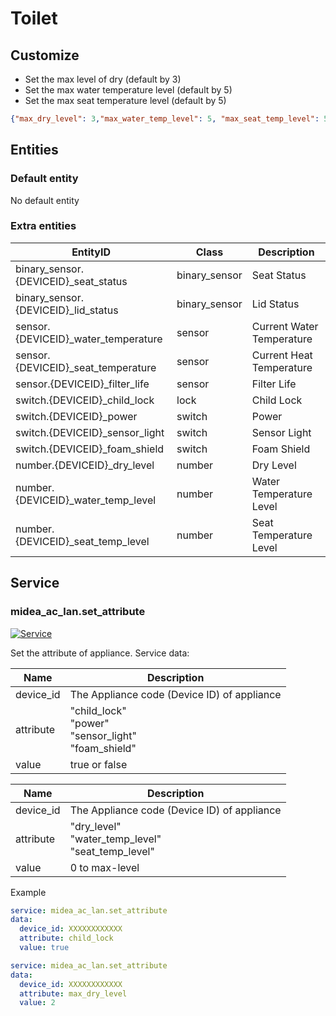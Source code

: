 # Toilet

## Customize

- Set the max level of dry (default by 3)
- Set the max water temperature level (default by 5)
- Set the max seat temperature level (default by 5)

```json
{"max_dry_level": 3,"max_water_temp_level": 5, "max_seat_temp_level": 5}
```

## Entities
### Default entity
No default entity
### Extra entities

| EntityID                             | Class         | Description               |
|--------------------------------------|---------------|---------------------------|
| binary_sensor.{DEVICEID}_seat_status | binary_sensor | Seat Status               |
| binary_sensor.{DEVICEID}_lid_status  | binary_sensor | Lid Status                |
| sensor.{DEVICEID}_water_temperature  | sensor        | Current Water Temperature |
| sensor.{DEVICEID}_seat_temperature   | sensor        | Current Heat Temperature  |
| sensor.{DEVICEID}_filter_life        | sensor        | Filter Life               |
| switch.{DEVICEID}_child_lock         | lock          | Child Lock                |
| switch.{DEVICEID}_power              | switch        | Power                     |
| switch.{DEVICEID}_sensor_light       | switch        | Sensor Light              |
| switch.{DEVICEID}_foam_shield        | switch        | Foam Shield               |
| number.{DEVICEID}_dry_level          | number        | Dry Level                 |
| number.{DEVICEID}_water_temp_level   | number        | Water Temperature Level   |
| number.{DEVICEID}_seat_temp_level    | number        | Seat Temperature  Level   |

## Service

### midea_ac_lan.set_attribute

[![Service](https://my.home-assistant.io/badges/developer_call_service.svg)](https://my.home-assistant.io/redirect/developer_call_service/?service=midea_ac_lan.set_attribute)

Set the attribute of appliance. Service data:

| Name      | Description                                                   |
|-----------|---------------------------------------------------------------|
| device_id | The Appliance code (Device ID) of appliance                   |
| attribute | "child_lock"<br/>"power"<br/>"sensor_light"<br/>"foam_shield" |
| value     | true or false                                                 |

| Name      | Description                                             |
|-----------|---------------------------------------------------------|
| device_id | The Appliance code (Device ID) of appliance             |
| attribute | "dry_level"<br/>"water_temp_level"<br>"seat_temp_level" |
| value     | 0 to max-level                                          |

Example
```yaml
service: midea_ac_lan.set_attribute
data:
  device_id: XXXXXXXXXXXX
  attribute: child_lock
  value: true
```

```yaml
service: midea_ac_lan.set_attribute
data:
  device_id: XXXXXXXXXXXX
  attribute: max_dry_level
  value: 2
```